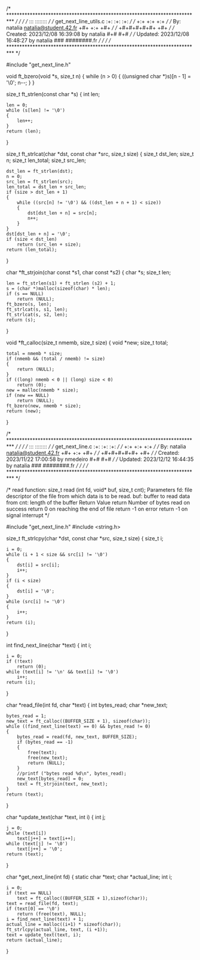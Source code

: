 /* ************************************************************************** */
/*                                                                            */
/*                                                        :::      ::::::::   */
/*   get_next_line_utils.c                              :+:      :+:    :+:   */
/*                                                    +:+ +:+         +:+     */
/*   By: natalia <natalia@student.42.fr>            +#+  +:+       +#+        */
/*                                                +#+#+#+#+#+   +#+           */
/*   Created: 2023/12/08 16:39:08 by natalia           #+#    #+#             */
/*   Updated: 2023/12/08 16:48:27 by natalia          ###   ########.fr       */
/*                                                                            */
/* ************************************************************************** */

#include "get_next_line.h"

void	ft_bzero(void *s, size_t n)
{
	while (n > 0)
	{
		((unsigned char *)s)[n - 1] = '\0';
		n--;
	}
}

size_t	ft_strlen(const char *s)
{
	int	len;

	len = 0;
	while (s[len] != '\0')
	{
		len++;
	}
	return (len);
}



size_t	ft_strlcat(char *dst, const char *src, size_t size)
{
	size_t	dst_len;
	size_t	n;
	size_t	len_total;
	size_t	src_len;

	dst_len = ft_strlen(dst);
	n = 0;
	src_len = ft_strlen(src);
	len_total = dst_len + src_len;
	if (size > dst_len + 1)
	{
		while ((src[n] != '\0') && ((dst_len + n + 1) < size))
		{
			dst[dst_len + n] = src[n];
			n++;
		}
	}
	dst[dst_len + n] = '\0';
	if (size < dst_len)
		return (src_len + size);
	return (len_total);
}

char	*ft_strjoin(char const *s1, char const *s2)
{
	char	*s;
	size_t	len;

	len = ft_strlen(s1) + ft_strlen (s2) + 1;
	s = (char *)malloc(sizeof(char) * len);
	if (s == NULL)
		return (NULL);
	ft_bzero(s, len);
	ft_strlcat(s, s1, len);
	ft_strlcat(s, s2, len);
	return (s);
}

void	*ft_calloc(size_t nmemb, size_t size)
{
	void	*new;
	size_t	total;

	total = nmemb * size;
	if (nmemb && (total / nmemb) != size)
	{
		return (NULL);
	}
	if ((long) nmemb < 0 || (long) size < 0)
		return (0);
	new = malloc(nmemb * size);
	if (new == NULL)
		return (NULL);
	ft_bzero(new, nmemb * size);
	return (new);
}

/* ************************************************************************** */
/*                                                                            */
/*                                                        :::      ::::::::   */
/*   get_next_line.c                                    :+:      :+:    :+:   */
/*                                                    +:+ +:+         +:+     */
/*   By: natalia <natalia@student.42.fr>            +#+  +:+       +#+        */
/*                                                +#+#+#+#+#+   +#+           */
/*   Created: 2023/11/22 17:00:58 by nmedeiro          #+#    #+#             */
/*   Updated: 2023/12/12 16:44:35 by natalia          ###   ########.fr       */
/*                                                                            */
/* ************************************************************************** */

/*
	read function:
	size_t read (int fd, void* buf, size_t cnt);
	Parameters
		fd: file descriptor of the file from which data is to be read.
		buf: buffer to read data from
		cnt: length of the buffer
	Return Value
		return Number of bytes read on success
		return 0 on reaching the end of file
		return -1 on error
		return -1 on signal interrupt
*/

#include "get_next_line.h"
#include <string.h>

size_t	ft_strlcpy(char *dst, const char *src, size_t size)
{
	size_t	i;

	i = 0;
	while (i + 1 < size && src[i] != '\0')
	{
		dst[i] = src[i];
		i++;
	}
	if (i < size)
	{
		dst[i] = '\0';
	}
	while (src[i] != '\0')
	{
		i++;
	}
	return (i);
}

int	find_next_line(char *text)
{
	int		i;

	i = 0;
	if (!text)
		return (0);
	while (text[i] != '\n' && text[i] != '\0')
		i++;
	return (i);
}

char *read_file(int fd, char *text)
{
	int		bytes_read;
	char	*new_text;

	bytes_read = 1;
	new_text = ft_calloc((BUFFER_SIZE + 1), sizeof(char));
	while ((find_next_line(text) == 0) && bytes_read != 0)
	{
		bytes_read = read(fd, new_text, BUFFER_SIZE);
		if (bytes_read == -1)
		{
			free(text);
			free(new_text);
			return (NULL);
		}
		//printf ("bytes read %d\n", bytes_read);
		new_text[bytes_read] = 0;
		text = ft_strjoin(text, new_text);
	}
	return (text);
}

char	*update_text(char *text, int i)
{
	int	j;

	j = 0;
	while (text[i])
		text[j++] = text[i++];
	while (text[j] != '\0')
		text[j++] = '\0';
	return (text);
}

char	*get_next_line(int fd)
{
	static char	*text;
	char		*actual_line;
	int			i;

	i = 0;
	if (text == NULL)
		text = ft_calloc((BUFFER_SIZE + 1),sizeof(char));
	text = read_file(fd, text);
	if (text[0] == '\0')
		return (free(text), NULL);
	i = find_next_line(text) + 1;
	actual_line = malloc((i+1) * sizeof(char));
	ft_strlcpy(actual_line, text, (i +1));
	text = update_text(text, i);
	return (actual_line);
}
